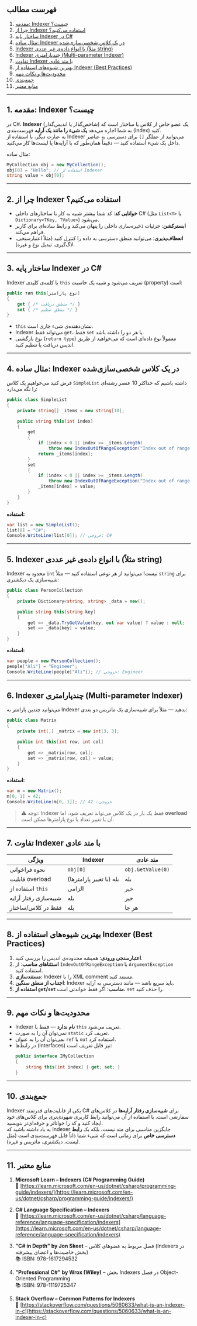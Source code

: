 ﻿
## فهرست مطالب

1. [مقدمه: Indexer چیست؟](#1-مقدمه-indexer-چیست)
2. [چرا از Indexer استفاده می‌کنیم؟](#2-چرا-از-indexer-استفاده-میکنیم)
3. [ساختار پایه Indexer در C#](#3-ساختار-پایه-indexer-در-c)
4. [مثال ساده: Indexer در یک کلاس شخصی‌سازی‌شده](#4-مثال-ساده-indexer-در-یک-کلاس-شخصیسازیشده)
5. [Indexer با انواع داده‌ی غیر عددی (مثلاً string)](#5-indexer-با-انواع-دادهی-غیر-عددی-مثلا-string)
6. [Indexer چندپارامتری (Multi-parameter Indexer)](#6-indexer-چندپارامتری-multi-parameter-indexer)
7. [تفاوت Indexer با متد عادی](#7-%D8%AA%D9%81%D8%A7%D9%88%D8%AA-indexer-%D8%A8%D8%A7-%D9%85%D8%AA%D8%AF-%D8%B9%D8%A7%D8%AF%DB%8C)
8. [بهترین شیوه‌های استفاده از Indexer (Best Practices)](#8-بهترین-شیوههای-استفاده-از-indexer-best-practices)
9. [محدودیت‌ها و نکات مهم](#9-محدودیتها-و-نکات-مهم)
10. [جمع‌بندی](#10-جمعبندی)
11. [منابع معتبر](#11-منابع-معتبر)

---

## 1. مقدمه: Indexer چیست؟

در C#، **Indexer** (شاخص‌گذار یا اندیس‌گذار) یک عضو خاص از کلاس یا ساختار است که به شما اجازه می‌دهد **یک شیء را مانند یک آرایه** فهرست‌بندی (index) کنید.  
به عبارت دیگر، با استفاده از Indexer می‌توانید از عملگر `[]` برای دسترسی به عناصر داخل یک شیء استفاده کنید — دقیقاً همان‌طور که با آرایه‌ها یا لیست‌ها کار می‌کنید.

مثال ساده:
```csharp
MyCollection obj = new MyCollection();
obj[0] = "Hello"; // استفاده از Indexer
string value = obj[0];
```

---

## 2. چرا از Indexer استفاده می‌کنیم؟

- **خوانایی کد**: کد شما بیشتر شبیه به کار با ساختارهای داخلی C# (مثل `List<T>` یا `Dictionary<TKey, TValue>`) می‌شود.
- **ابسترکشن**: جزئیات ذخیره‌سازی داخلی را پنهان می‌کند و رابط ساده‌ای برای کاربر فراهم می‌کند.
- **انعطاف‌پذیری**: می‌توانید منطق دسترسی به داده را کنترل کنید (مثلاً اعتبارسنجی، لاگ‌گیری، تبدیل نوع و غیره).

---

## 3. ساختار پایه Indexer در C#

Indexer با کلمه‌ی کلیدی `this` تعریف می‌شود و شبیه یک خاصیت (property) است:

```csharp
public тип this[نوع پارامتر]
{
    get { /* منطق دریافت */ }
    set { /* منطق تنظیم */ }
}
```

- `this` نشان‌دهنده‌ی شیء جاری است.
- Indexer می‌تواند فقط `get`، فقط `set` یا هر دو را داشته باشد.
- نوع بازگشتی (`return type`) معمولاً نوع داده‌ای است که می‌خواهید از طریق اندیس دریافت یا تنظیم کنید.

---

## 4. مثال ساده: Indexer در یک کلاس شخصی‌سازی‌شده

فرض کنید می‌خواهیم یک کلاس `SimpleList` داشته باشیم که حداکثر 10 عنصر رشته‌ای را نگه می‌دارد:

```csharp
public class SimpleList
{
    private string[] _items = new string[10];

    public string this[int index]
    {
        get
        {
            if (index < 0 || index >= _items.Length)
                throw new IndexOutOfRangeException("Index out of range.");
            return _items[index];
        }
        set
        {
            if (index < 0 || index >= _items.Length)
                throw new IndexOutOfRangeException("Index out of range.");
            _items[index] = value;
        }
    }
}
```

**استفاده:**
```csharp
var list = new SimpleList();
list[0] = "C#";
Console.WriteLine(list[0]); // خروجی: C#
```

---

## 5. Indexer با انواع داده‌ی غیر عددی (مثلاً string)

Indexer محدود به `int` نیست! می‌توانید از هر نوعی استفاده کنید — مثلاً `string` برای شبیه‌سازی یک دیکشنری:

```csharp
public class PersonCollection
{
    private Dictionary<string, string> _data = new();

    public string this[string key]
    {
        get => _data.TryGetValue(key, out var value) ? value : null;
        set => _data[key] = value;
    }
}
```

**استفاده:**
```csharp
var people = new PersonCollection();
people["Ali"] = "Engineer";
Console.WriteLine(people["Ali"]); // خروجی: Engineer
```

---

## 6. Indexer چندپارامتری (Multi-parameter Indexer)

می‌توانید چندین پارامتر به Indexer بدهید — مثلاً برای شبیه‌سازی یک ماتریس دو بعدی:

```csharp
public class Matrix
{
    private int[,] _matrix = new int[3, 3];

    public int this[int row, int col]
    {
        get => _matrix[row, col];
        set => _matrix[row, col] = value;
    }
}
```

**استفاده:**
```csharp
var m = new Matrix();
m[0, 1] = 42;
Console.WriteLine(m[0, 1]); // خروجی: 42
```

> ⚠️ توجه: Indexer فقط یک بار در یک کلاس می‌تواند تعریف شود، اما **overload** آن با تغییر تعداد یا نوع پارامترها ممکن است.

---

## 7. تفاوت Indexer با متد عادی

| ویژگی | Indexer | متد عادی |
|--------|--------|----------|
| نحوه فراخوانی | `obj[0]` | `obj.GetValue(0)` |
| قابلیت overload | بله (با تغییر پارامترها) | بله |
| استفاده از `this` | الزامی | خیر |
| شبیه‌سازی رفتار آرایه | بله | خیر |
| فقط در کلاس/ساختار | بله | هر جا |

---

## 8. بهترین شیوه‌های استفاده از Indexer (Best Practices)

1. **اعتبارسنجی ورودی**: همیشه محدوده‌ی اندیس را بررسی کنید.
2. **استثناهای مناسب**: از `IndexOutOfRangeException` یا `ArgumentException` استفاده کنید.
3. **مستندسازی**: Indexer را با XML comment مستند کنید.
4. **اجتناب از منطق سنگین**: Indexer باید سریع باشد — مانند دسترسی به آرایه.
5. **استفاده از `get`/`set` مناسب**: اگر فقط خواندنی است، `set` را حذف کنید.

---

## 9. محدودیت‌ها و نکات مهم

- Indexer **نام ندارد** — فقط با `this` تعریف می‌شود.
- نمی‌توان آن را به صورت `static` تعریف کرد.
- نمی‌توان آن را به عنوان `ref` یا `out` استفاده کرد.
- در رابط‌ها (Interfaces) نیز قابل تعریف است:
  ```csharp
  public interface IMyCollection
  {
      string this[int index] { get; set; }
  }
  ```

---

## 10. جمع‌بندی

Indexer یکی از قابلیت‌های قدرتمند C# برای **شبیه‌سازی رفتار آرایه‌ها** در کلاس‌های سفارشی است. با استفاده از آن می‌توانید رابط کاربری شهودی‌تری برای کلاس‌های خود ایجاد کنید و کد را خواناتر و حرفه‌ای‌تر بنویسید.  
به یاد داشته باشید که Indexer جایگزین مناسبی برای متد نیست، بلکه یک **رابط دسترسی خاص** برای زمانی است که شیء شما ذاتاً قابل فهرست‌بندی است (مثل لیست، دیکشنری، ماتریس و غیره).

---

## 11. منابع معتبر

1. **Microsoft Learn – Indexers (C# Programming Guide)**  
   🔗 [https://learn.microsoft.com/en-us/dotnet/csharp/programming-guide/indexers/](https://learn.microsoft.com/en-us/dotnet/csharp/programming-guide/indexers/)

2. **C# Language Specification – Indexers**  
   🔗 [https://learn.microsoft.com/en-us/dotnet/csharp/language-reference/language-specification/indexers](https://learn.microsoft.com/en-us/dotnet/csharp/language-reference/language-specification/indexers)

3. **"C# in Depth" by Jon Skeet** – فصل مربوط به عضوهای کلاس (Indexers در بخش خاصیت‌ها و اعضای پیشرفته)  
   📚 ISBN: 978-1617294532

4. **"Professional C#" by Wrox (Wiley)** – بخش Indexers در فصل Object-Oriented Programming  
   📚 ISBN: 978-1119725347

5. **Stack Overflow – Common Patterns for Indexers**  
   🔗 [https://stackoverflow.com/questions/5060633/what-is-an-indexer-in-c](https://stackoverflow.com/questions/5060633/what-is-an-indexer-in-c)

